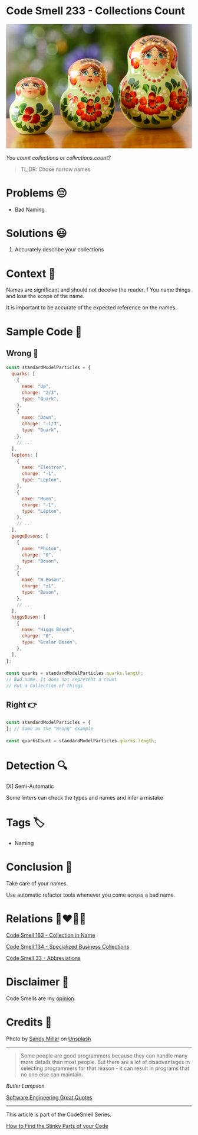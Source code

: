 # Code Smell 233 - Collections Count
            
![Code Smell 233 - Collections Count](Code%20Smell%20233%20-%20Collections%20Count.jpg)

*You count collections or collections.count?*

> TL;DR: Chose narrow names

# Problems 😔 

- Bad Naming

# Solutions 😃

1. Accurately describe your collections

# Context 💬

Names are significant and should not deceive the reader.
												f
You name things and lose the scope of the name. 

It is important to be accurate of the expected reference on the names.

# Sample Code 📖

## Wrong 🚫

<!-- [Gist Url](https://gist.github.com/mcsee/75e43eb48e025f1e41e65c1e7439c7b7) -->

```javascript
const standardModelParticles = {
  quarks: [
    {
      name: "Up",
      charge: "2/3",
      type: "Quark",
    },
    {
      name: "Down",
      charge: "-1/3",
      type: "Quark",
    },
    // ...
  ],
  leptons: [
    {
      name: "Electron",
      charge: "-1",
      type: "Lepton",
    },
    {
      name: "Muon",
      charge: "-1",
      type: "Lepton",
    },
    // ...
  ],
  gaugeBosons: [
    {
      name: "Photon",
      charge: "0",
      type: "Boson",
    },
    {
      name: "W Boson",
      charge: "±1",
      type: "Boson",
    },
    // ...
  ],
  higgsBoson: [
    {
      name: "Higgs Boson",
      charge: "0",
      type: "Scalar Boson",
    },
  ],
};
 
const quarks = standardModelParticles.quarks.length; 
// Bad name. It does not represent a count
// But a Collection of things
```

## Right 👉

<!-- [Gist Url](https://gist.github.com/mcsee/8b0d7ed980f656ff26f070e228fbc760) -->

```javascript
const standardModelParticles = {
}; // Same as the "Wrong" example
 
const quarksCount = standardModelParticles.quarks.length;
```

# Detection 🔍

[X] Semi-Automatic 

Some linters can check the types and names and infer a mistake

# Tags 🏷️

- Naming

# Conclusion 🏁

Take care of your names.

Use automatic refactor tools whenever you come across a bad name.

# Relations 👩‍❤️‍💋‍👨

[Code Smell 163 - Collection in Name](https://github.com/mcsee/Software-Design-Articles/tree/main/Articles/Code%20Smells/Code%20Smell%20163%20-%20Collection%20in%20Name/readme.md)

[Code Smell 134 - Specialized Business Collections](https://github.com/mcsee/Software-Design-Articles/tree/main/Articles/Code%20Smells/Code%20Smell%20134%20-%20Specialized%20Business%20Collections/readme.md)

[Code Smell 33 - Abbreviations](https://github.com/mcsee/Software-Design-Articles/tree/main/Articles/Code%20Smells/Code%20Smell%2033%20-%20Abbreviations/readme.md)

# Disclaimer 📘

Code Smells are my [opinion](https://github.com/mcsee/Software-Design-Articles/tree/main/Articles/Blogging/I%20Wrote%20More%20than%2090%20Articles%20on%202021%20Here%20is%20What%20I%20Learned/readme.md).

# Credits 🙏

Photo by [Sandy Millar](https://unsplash.com/@sandym10) on [Unsplash](https://unsplash.com/photos/a-group-of-three-nesting-dolls-sitting-on-top-of-a-wooden-table-5PCeHBkMCmk)
    
* * *

> Some people are good programmers because they can handle many more details than most people. But there are a lot of disadvantages in selecting programmers for that reason - it can result in programs that no one else can maintain.

_Butler Lampson_
 
[Software Engineering Great Quotes](https://github.com/mcsee/Software-Design-Articles/tree/main/Articles/Quotes/Software%20Engineering%20Great%20Quotes/readme.md)

* * *

This article is part of the CodeSmell Series.

[How to Find the Stinky Parts of your Code](https://github.com/mcsee/Software-Design-Articles/tree/main/Articles/Code%20Smells/How%20to%20Find%20the%20Stinky%20parts%20of%20your%20Code/readme.md)